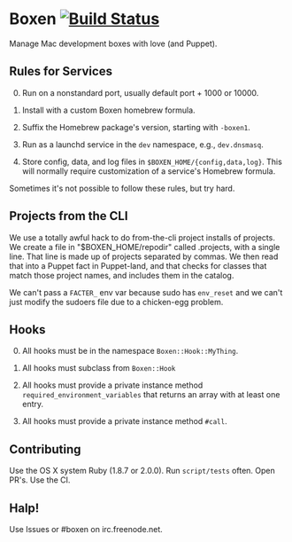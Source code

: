 # Boxen [![Build Status](https://travis-ci.org/boxen/boxen.png?branch=master)](https://travis-ci.org/boxen/boxen)

Manage Mac development boxes with love (and Puppet).

## Rules for Services

0. Run on a nonstandard port, usually default port + 1000 or 10000.

0. Install with a custom Boxen homebrew formula.

0. Suffix the Homebrew package's version, starting with `-boxen1`.

0. Run as a launchd service in the `dev` namespace, e.g.,
   `dev.dnsmasq`.

0. Store config, data, and log files in
   `$BOXEN_HOME/{config,data,log}`. This will normally require
   customization of a service's Homebrew formula.

Sometimes it's not possible to follow these rules, but try hard.

## Projects from the CLI

We use a totally awful hack to do from-the-cli project installs of projects.
We create a file in "$BOXEN_HOME/repodir" called .projects, with a single line.
That line is made up of projects separated by commas.
We then read that into a Puppet fact in Puppet-land, and that checks for
classes that match those project names, and includes them in the catalog.

We can't pass a `FACTER_` env var because sudo has `env_reset`
and we can't just modify the sudoers file due to a chicken-egg problem.

## Hooks

0. All hooks must be in the namespace `Boxen::Hook::MyThing`.

0. All hooks must subclass from `Boxen::Hook`

0. All hooks must provide a private instance method `required_environment_variables` that returns an array with at least one entry.

0. All hooks must provide a private instance method `#call`.

## Contributing

Use the OS X system Ruby (1.8.7 or 2.0.0). Run `script/tests` often. Open PR's.
Use the CI.

## Halp!

Use Issues or #boxen on irc.freenode.net.

